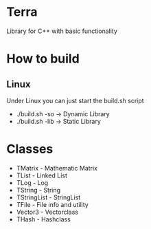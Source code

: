 # Terra
Library for C++ with basic functionality

# How to build
## Linux
Under Linux you can just start the build.sh script
- ./build.sh -so -> Dynamic Library
- ./build.sh -lib -> Static Library

# Classes
- TMatrix       - Mathematic Matrix
- TList         - Linked List
- TLog          - Log
- TString       - String
- TStringList   - StringList
- TFile         - File info and utility
- Vector3       - Vectorclass
- THash         - Hashclass

